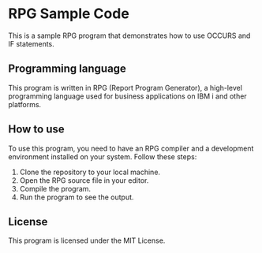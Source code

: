 # RPG Sample Code

This is a sample RPG program that demonstrates how to use OCCURS and IF statements.

## Programming language

This program is written in RPG (Report Program Generator), a high-level programming language used for business applications on IBM i and other platforms.

## How to use

To use this program, you need to have an RPG compiler and a development environment installed on your system. Follow these steps:

1. Clone the repository to your local machine.
2. Open the RPG source file in your editor.
3. Compile the program.
4. Run the program to see the output.

## License

This program is licensed under the MIT License.

